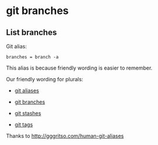 # git branches

## List branches

Git alias:

```git
branches = branch -a
```

This alias is because friendly wording is easier to remember.

Our friendly wording for plurals: 

* [git aliases](../git-aliases)

* [git branches](../git-branches)

* [git stashes](../git-stashes)

* [git tags](../git-tags)

Thanks to http://gggritso.com/human-git-aliases

